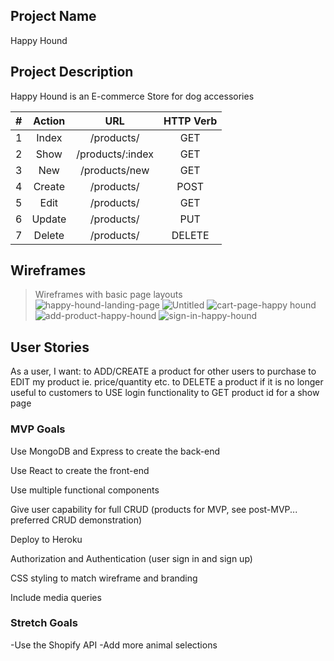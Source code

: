 ## Project Name
Happy Hound 

## Project Description
Happy Hound is an E-commerce Store for dog accessories


|#|Action|URL|HTTP Verb|
|:---:|:---:|:---:|:---:|
|1| Index | /products/ | GET |
|2| Show | /products/:index | GET |
|3| New | /products/new| GET |
|4| Create | /products/ | POST |
|5| Edit | /products/ | GET |
|6| Update | /products/ | PUT |
|7| Delete | /products/ | DELETE |

## Wireframes
> Wireframes with basic page layouts<br />
![happy-hound-landing-page](https://media.git.generalassemb.ly/user/42924/files/9c87ef30-efcb-4c2a-910d-a029e1735f2b)
![Untitled](https://media.git.generalassemb.ly/user/42924/files/6b1ec971-a718-4c95-8196-cc34c44aec3e)
![cart-page-happy hound](https://media.git.generalassemb.ly/user/42924/files/e6949693-7bbc-4494-a557-e325dd112e1b)
![add-product-happy-hound](https://media.git.generalassemb.ly/user/42924/files/e8ea500d-7db1-4c6a-9397-326ef036c1de)
![sign-in-happy-hound](https://media.git.generalassemb.ly/user/42924/files/e264fe5a-20e5-45e5-91a0-dbb78575a1a9)




## User Stories
As a user, I want:
to ADD/CREATE a product for other users to purchase
to EDIT my product ie. price/quantity etc.
to DELETE a product if it is no longer useful to customers
to USE login functionality
to GET product id for a show page

### MVP Goals
Use MongoDB and Express to create the back-end

Use React to create the front-end

Use multiple functional components

Give user capability for full CRUD (products for MVP, see post-MVP... preferred CRUD demonstration)

Deploy to Heroku

Authorization and Authentication (user sign in and sign up)

CSS styling to match wireframe and branding

Include media queries


### Stretch Goals
-Use the Shopify API 
-Add more animal selections 
